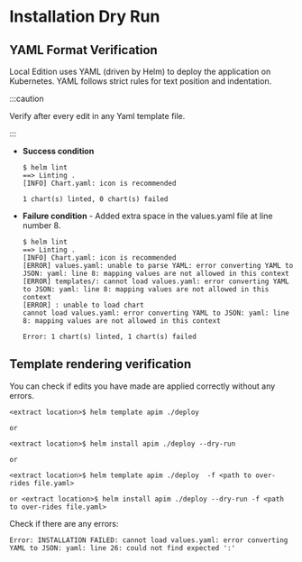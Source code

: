 ﻿---
sidebar_position: 4
---

# Installation Dry Run

<head>
  <meta name="guidename" content="API Management"/>
  <meta name="context" content="GUID-220ae40f-e4b4-425a-a453-95bf7210f144"/>
</head>

## YAML Format Verification

Local Edition uses YAML (driven by Helm) to deploy the application on Kubernetes. YAML follows strict rules for text position and indentation.

:::caution

Verify after every edit in any Yaml template file.

:::

- **Success condition**

  ```
  $ helm lint
  ==> Linting .
  [INFO] Chart.yaml: icon is recommended

  1 chart(s) linted, 0 chart(s) failed
  ```

- **Failure condition** - Added extra space in the values.yaml file at line number 8.

  ```
  $ helm lint
  ==> Linting .
  [INFO] Chart.yaml: icon is recommended
  [ERROR] values.yaml: unable to parse YAML: error converting YAML to JSON: yaml: line 8: mapping values are not allowed in this context
  [ERROR] templates/: cannot load values.yaml: error converting YAML to JSON: yaml: line 8: mapping values are not allowed in this context
  [ERROR] : unable to load chart
  cannot load values.yaml: error converting YAML to JSON: yaml: line 8: mapping values are not allowed in this context

  Error: 1 chart(s) linted, 1 chart(s) failed
  ```

## Template rendering verification

You can check if edits you have made are applied correctly without any errors.

```
<extract location>$ helm template apim ./deploy

or

<extract location>$ helm install apim ./deploy --dry-run

or

<extract location>$ helm template apim ./deploy  -f <path to over-rides file.yaml> 

or <extract location>$ helm install apim ./deploy --dry-run -f <path to over-rides file.yaml>
```

Check if there are any errors:

```
Error: INSTALLATION FAILED: cannot load values.yaml: error converting YAML to JSON: yaml: line 26: could not find expected ':'
```
